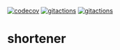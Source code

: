 [![codecov](https://codecov.io/gh/Neko2h/shortener/branch/main/graph/badge.svg?token=MP8ei2Qp9P)](https://codecov.io/gh/Neko2h/shortener)
[![gitactions](https://github.com/Neko2h/shortener/actions/workflows/tests.yml/badge.svg)](https://github.com/Neko2h/shortener/actions)
[![gitactions](https://github.com/Neko2h/shortener/actions/workflows/build.yml/badge.svg)](https://github.com/Neko2h/shortener/actions)
# shortener